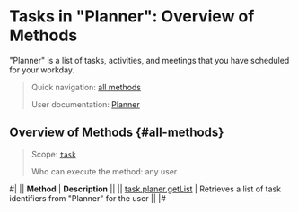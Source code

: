 # Tasks in "Planner": Overview of Methods

"Planner" is a list of tasks, activities, and meetings that you have scheduled for your workday.

> Quick navigation: [all methods](#all-methods) 
> 
> User documentation: [Planner](https://helpdesk.bitrix24.com/open/24579864/) 

## Overview of Methods {#all-methods}

> Scope: [`task`](../../scopes/permissions.md)
>
> Who can execute the method: any user

#| 
|| **Method** | **Description** ||
|| [task.planer.getList](./task-planner-get-list.md) | Retrieves a list of task identifiers from "Planner" for the user ||
|#